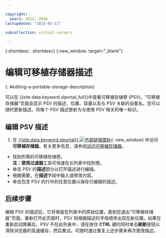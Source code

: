 ```yaml
---

copyright:
  years: 2014, 2018
lastupdated: "2018-05-11"

subcollection: virtual-servers

---
```


{:shortdesc: .shortdesc}
{:new_window: target="_blank"}

# 编辑可移植存储器描述
{: #editing-a-portable-storage-description}

可以在 {{site.data.keyword.slportal_full}}中查看可移植存储卷 (PSV)。“可移植存储器”页面会显示 PSV 的描述、位置、容量以及与 PSV 关联的设备名。您可以随时更新描述。将每个 PSV 描述更新为与使用 PSV 相关的唯一标识。

## 编辑 PSV 描述

1. 在 [{{site.data.keyword.slportal}} ![外部链接图标](../../icons/launch-glyph.svg "外部链接图标")](https://control.softlayer.com/){: new_window} 中访问**可移植存储器**。有关更多信息，请参阅[访问可移植存储器](/docs/vsi/storage?topic=virtual-servers-accessing-portable-storage)。
* 找到所需的可移植存储卷。<br/>**注：**使用**过滤器**工具可快速在长列表中找到卷。
* 单击 PSV 的**描述**部分以打开描述进行编辑。
* 根据需要，在**描述**字段中输入或修改内容。
* 单击包含 PSV 的行中的任意位置以保存已编辑的描述。

## 后续步骤

编辑 PSV 的描述后，它将保留在列表中的原始位置，直到您退出“可移植存储器”页面。重新打开此页面时，PSV 将根据描述的字母顺序出现在新位置。如果在重新启动屏幕后，PSV 不在此列表中，请在按住 **CTRL** 键的同时单击**刷新**按钮以清除浏览器的高速缓存，然后重试。可随时通过重复上述步骤来再次更改描述。
